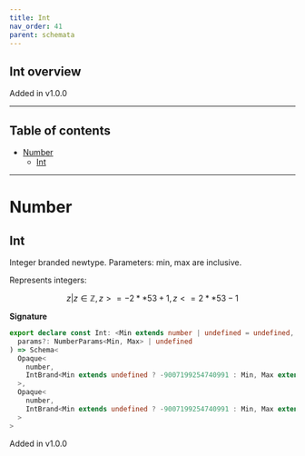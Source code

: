 ```yaml
---
title: Int
nav_order: 41
parent: schemata
---
```


## Int overview

Added in v1.0.0

---

<h2 class="text-delta">Table of contents</h2>

- [Number](#number)
  - [Int](#int)

---

# Number

## Int

Integer branded newtype. Parameters: min, max are inclusive.

Represents integers:

```math
 { z | z ∈ ℤ, z >= -2 ** 53 + 1, z <= 2 ** 53 - 1 }
```

**Signature**

```ts
export declare const Int: <Min extends number | undefined = undefined, Max extends number | undefined = undefined>(
  params?: NumberParams<Min, Max> | undefined
) => Schema<
  Opaque<
    number,
    IntBrand<Min extends undefined ? -9007199254740991 : Min, Max extends undefined ? 9007199254740991 : Max>
  >,
  Opaque<
    number,
    IntBrand<Min extends undefined ? -9007199254740991 : Min, Max extends undefined ? 9007199254740991 : Max>
  >
>
```

Added in v1.0.0
